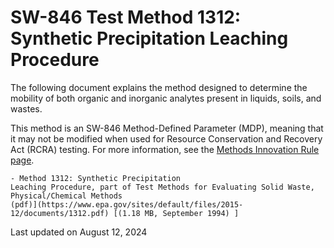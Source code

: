 
# SW-846 Test Method 1312: Synthetic Precipitation Leaching Procedure  


The following document explains the method designed to determine the
mobility of both organic and inorganic analytes present in liquids,
soils, and wastes.

This method is an SW-846 Method-Defined Parameter (MDP), meaning that it
may not be modified when used for Resource Conservation and Recovery Act
(RCRA) testing. For more information, see the [Methods Innovation Rule
page](/hw-sw846/final-rule-methods-innovation-rule).

    - Method 1312: Synthetic Precipitation
    Leaching Procedure, part of Test Methods for Evaluating Solid Waste,
    Physical/Chemical Methods
    (pdf)](https://www.epa.gov/sites/default/files/2015-12/documents/1312.pdf) [(1.18 MB, September 1994) ] 

Last updated on August 12, 2024

